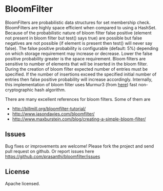 BloomFilter
===========

BloomFilters are probabilistic data structures for set membership check. BloomFilters are
highly space efficient when compared to using a HashSet. Because of the probabilistic nature of
bloom filter false positive (element not present in bloom filter but test() says true) are
possible but false negatives are not possible (if element is present then test() will never
say false). The false positive probability is configurable (default: 5%) depending on which
storage requirement may increase or decrease. Lower the false positive probability greater
is the space requirement.
Bloom filters are sensitive to number of elements that will be inserted in the bloom filter.
During the creation of bloom filter expected number of entries must be specified. If the number
of insertions exceed the specified initial number of entries then false positive probability will
increase accordingly. 
Internally, this implementation of bloom filter uses Murmur3 (from [here]) fast non-cryptographic hash
algorithm.

There are many excellent references for bloom filters. Some of them are
- http://billmill.org/bloomfilter-tutorial/
- http://www.jasondavies.com/bloomfilter/
- http://www.maxburstein.com/blog/creating-a-simple-bloom-filter/

Issues
------
Bug fixes or improvements are welcome! Please fork the project and send pull request on github. Or report issues here https://github.com/prasanthj/bloomfilter/issues


License
-------

Apache licensed.

[here]:https://github.com/prasanthj/hasher
